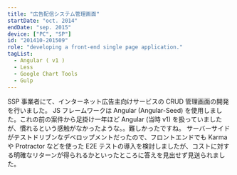 ```yaml
---
title: "広告配信システム管理画面"
startDate: "oct. 2014"
endDate: "sep. 2015"
device: ["PC", "SP"]
id: "201410-201509"
role: "developing a front-end single page application."
tagList:
  - Angular ( v1 )
  - Less
  - Google Chart Tools
  - Gulp
---
```


SSP 事業者にて、インターネット広告主向けサービスの CRUD 管理画面の開発を行いました。
JS フレームワークは Angular (Angular-Seed) を使用しました。これの前の案件から足掛け一年ほど Angular (当時 v1) を扱っていましたが、慣れるという感触がなかったような。。難しかったですね。
サーバーサイドがテストドリブンなデベロップメントだったので、フロントエンドでも Karma や Protractor などを使った E2E テストの導入を検討しましたが、コストに対する明確なリターンが得られるかといったところに答えを見出せず見送られました。
